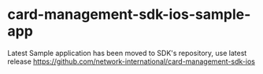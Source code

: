 # card-management-sdk-ios-sample-app
Latest Sample application has been moved to SDK's repository, use latest release
https://github.com/network-international/card-management-sdk-ios

